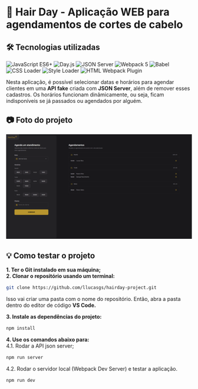 # :haircut: Hair Day - Aplicação WEB para agendamentos de cortes de cabelo

## :hammer_and_wrench: Tecnologias utilizadas

![JavaScript ES6+](https://img.shields.io/badge/JavaScript-ES6%2B-yellow?logo=javascript&logoColor=white&style=for-the-badge)
![Day.js](https://img.shields.io/badge/Day.js-manipulação%20de%20datas-blue?logo=day.js&logoColor=white&style=for-the-badge)
![JSON Server](https://img.shields.io/badge/JSON%20Server-API%20fake-brightgreen?logo=json&logoColor=white&style=for-the-badge)
![Webpack 5](https://img.shields.io/badge/Webpack%205-empacotador-purple?logo=webpack&logoColor=white&style=for-the-badge)
![Babel](https://img.shields.io/badge/Babel-transpilador%20ES6%2B-orange?logo=babel&logoColor=white&style=for-the-badge)
![CSS Loader](https://img.shields.io/badge/CSS%20Loader-carregamento%20de%20estilos-blue?logo=css3&logoColor=white&style=for-the-badge)
![Style Loader](https://img.shields.io/badge/Style%20Loader-carregamento%20de%20estilos-blue?logo=css3&logoColor=white&style=for-the-badge)
![HTML Webpack Plugin](https://img.shields.io/badge/HTML%20Webpack%20Plugin-index.html-red?logo=html5&logoColor=white&style=for-the-badge)

Nesta aplicação, é possível selecionar datas e horários para agendar clientes em uma **API fake** criada com **JSON Server**, além de remover esses cadastros.
Os horários funcionam dinâmicamente, ou seja, ficam indisponíveis se já passados ou agendados por alguém.

## :camera: Foto do projeto

<img src="./src/assets/hair-day-project.png" alt="Foto do projeto" />

## :bulb: Como testar o projeto

**1. Ter o Git instalado em sua máquina;**</br>
**2. Clonar o repositório usando um terminal:**

```bash
git clone https://github.com/llucasgs/hairday-project.git
```

Isso vai criar uma pasta com o nome do repositório. Então, abra a pasta dentro do editor de código **VS Code.**

**3. Instale as dependências do projeto:**

```bash
npm install
```

**4. Use os comandos abaixo para:**</br>
4.1. Rodar a API json server;

```bash
npm run server
```

4.2. Rodar o servidor local (Webpack Dev Server) e testar a aplicação.

```bash
npm run dev
```
